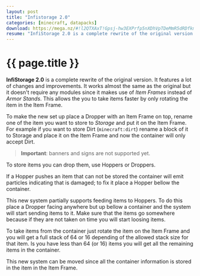 ```yaml
---
layout: post
title: "Infistorage 2.0"
categories: [minecraft, datapacks]
download: https://mega.nz/#!l2QTXAxT!Gpsj-hw3EXPrfp5nXDhVpTDeMmR5dRDfkm2t0bgW0Xo
resume: "InfiStorage 2.0 is a complete rewrite of the original version."
---
```

# {{ page.title }}

**InfiStorage 2.0** is a complete rewrite of the original version. It features a lot of changes and improvements. It works almost the same as the original but it doesn't require any modules since it makes use of _Item Frames_ instead of _Armor Stands_. This allows the you to take items faster by only rotating the item in the Item Frame.

To make the new set up place a Dropper with an Item Frame on top, rename one of the item you want to store to _Storage_ and put it on the Item Frame. For example if you want to store Dirt (`minecraft:dirt`) rename a block of it to Storage and place it on the Item Frame and now the container will only accept Dirt.

> **Important**: banners and signs are not supported yet.

To store items you can drop them, use Hoppers or Droppers.

If a Hopper pushes an item that can not be stored the container will emit particles indicating that is damaged; to fix it place a Hopper bellow the container.

This new system partially supports feeding items to Hoppers. To do this place a Dropper facing anywhere but up bellow a container and the system will start sending items to it. Make sure that the items go somewhere because if they are not taken on time you will start loosing items.

To take items from the container just rotate the item on the Item Frame and you will get a full stack of 64 or 16 depending of the allowed stack size for that item. Is you have less than 64 (or 16) items you will get all the remaining items in the container.

This new system can be moved since all the container information is stored in the item in the Item Frame.
